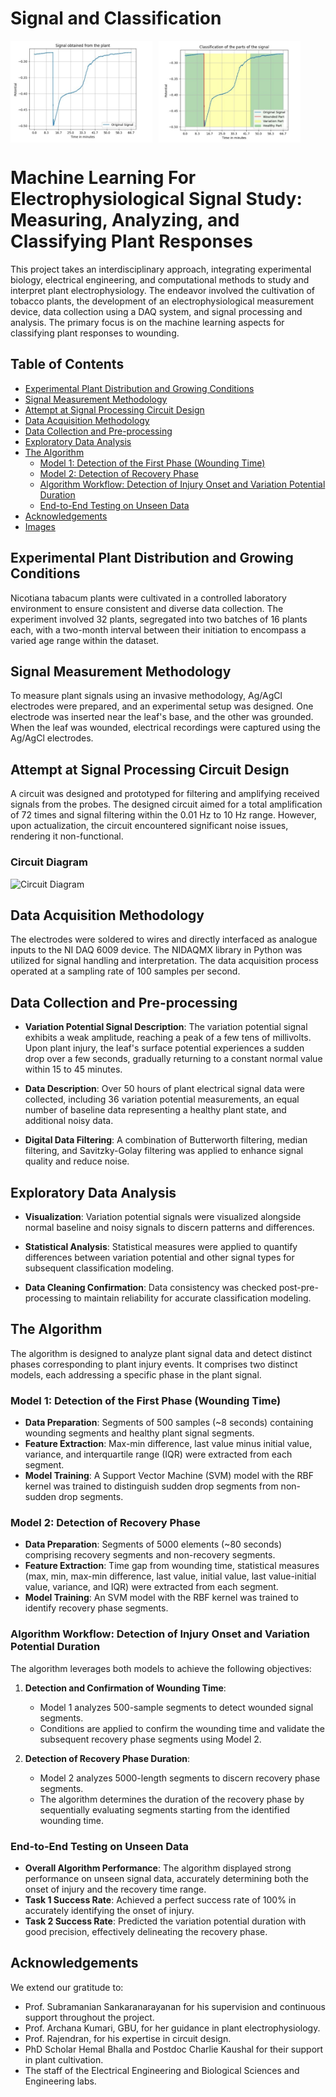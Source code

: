 
# Signal and Classification

<div style="display: flex;">
  <img src="Images/signal.png" alt="Signal" style="width: 45%; margin-right: 10px;">
  <img src="Images/signal_classified.png" alt="Signal and Classification" style="width: 45%;">
</div>


# Machine Learning For Electrophysiological Signal Study: Measuring, Analyzing, and Classifying Plant Responses

This project takes an interdisciplinary approach, integrating experimental biology, electrical engineering, and computational methods to study and interpret plant electrophysiology. The endeavor involved the cultivation of tobacco plants, the development of an electrophysiological measurement device, data collection using a DAQ system, and signal processing and analysis. The primary focus is on the machine learning aspects for classifying plant responses to wounding.

## Table of Contents

- [Experimental Plant Distribution and Growing Conditions](#experimental-plant-distribution-and-growing-conditions)
- [Signal Measurement Methodology](#signal-measurement-methodology)
- [Attempt at Signal Processing Circuit Design](#attempt-at-signal-processing-circuit-design)
- [Data Acquisition Methodology](#data-acquisition-methodology)
- [Data Collection and Pre-processing](#data-collection-and-pre-processing)
- [Exploratory Data Analysis](#exploratory-data-analysis)
- [The Algorithm](#the-algorithm)
  - [Model 1: Detection of the First Phase (Wounding Time)](#model-1-detection-of-the-first-phase-wounding-time)
  - [Model 2: Detection of Recovery Phase](#model-2-detection-of-recovery-phase)
  - [Algorithm Workflow: Detection of Injury Onset and Variation Potential Duration](#algorithm-workflow-detection-of-injury-onset-and-variation-potential-duration)
  - [End-to-End Testing on Unseen Data](#end-to-end-testing-on-unseen-data)
- [Acknowledgements](#acknowledgements)
- [Images](#images)

## Experimental Plant Distribution and Growing Conditions

Nicotiana tabacum plants were cultivated in a controlled laboratory environment to ensure consistent and diverse data collection. The experiment involved 32 plants, segregated into two batches of 16 plants each, with a two-month interval between their initiation to encompass a varied age range within the dataset.

## Signal Measurement Methodology

To measure plant signals using an invasive methodology, Ag/AgCl electrodes were prepared, and an experimental setup was designed. One electrode was inserted near the leaf's base, and the other was grounded. When the leaf was wounded, electrical recordings were captured using the Ag/AgCl electrodes.

## Attempt at Signal Processing Circuit Design

A circuit was designed and prototyped for filtering and amplifying received signals from the probes. The designed circuit aimed for a total amplification of 72 times and signal filtering within the 0.01 Hz to 10 Hz range. However, upon actualization, the circuit encountered significant noise issues, rendering it non-functional.

### Circuit Diagram

![Circuit Diagram](path/to/Images/circuit.png)

## Data Acquisition Methodology

The electrodes were soldered to wires and directly interfaced as analogue inputs to the NI DAQ 6009 device. The NIDAQMX library in Python was utilized for signal handling and interpretation. The data acquisition process operated at a sampling rate of 100 samples per second.

## Data Collection and Pre-processing

- **Variation Potential Signal Description**: The variation potential signal exhibits a weak amplitude, reaching a peak of a few tens of millivolts. Upon plant injury, the leaf's surface potential experiences a sudden drop over a few seconds, gradually returning to a constant normal value within 15 to 45 minutes.

- **Data Description**: Over 50 hours of plant electrical signal data were collected, including 36 variation potential measurements, an equal number of baseline data representing a healthy plant state, and additional noisy data.

- **Digital Data Filtering**: A combination of Butterworth filtering, median filtering, and Savitzky-Golay filtering was applied to enhance signal quality and reduce noise.

## Exploratory Data Analysis

- **Visualization**: Variation potential signals were visualized alongside normal baseline and noisy signals to discern patterns and differences.

- **Statistical Analysis**: Statistical measures were applied to quantify differences between variation potential and other signal types for subsequent classification modeling.

- **Data Cleaning Confirmation**: Data consistency was checked post-pre-processing to maintain reliability for accurate classification modeling.

## The Algorithm

The algorithm is designed to analyze plant signal data and detect distinct phases corresponding to plant injury events. It comprises two distinct models, each addressing a specific phase in the plant signal.

### Model 1: Detection of the First Phase (Wounding Time)

- **Data Preparation**: Segments of 500 samples (~8 seconds) containing wounding segments and healthy plant signal segments.
- **Feature Extraction**: Max-min difference, last value minus initial value, variance, and interquartile range (IQR) were extracted from each segment.
- **Model Training**: A Support Vector Machine (SVM) model with the RBF kernel was trained to distinguish sudden drop segments from non-sudden drop segments.

### Model 2: Detection of Recovery Phase

- **Data Preparation**: Segments of 5000 elements (~80 seconds) comprising recovery segments and non-recovery segments.
- **Feature Extraction**: Time gap from wounding time, statistical measures (max, min, max-min difference, last value, initial value, last value-initial value, variance, and IQR) were extracted from each segment.
- **Model Training**: An SVM model with the RBF kernel was trained to identify recovery phase segments.

### Algorithm Workflow: Detection of Injury Onset and Variation Potential Duration

The algorithm leverages both models to achieve the following objectives:

1. **Detection and Confirmation of Wounding Time**:
   - Model 1 analyzes 500-sample segments to detect wounded signal segments.
   - Conditions are applied to confirm the wounding time and validate the subsequent recovery phase segments using Model 2.

2. **Detection of Recovery Phase Duration**:
   - Model 2 analyzes 5000-length segments to discern recovery phase segments.
   - The algorithm determines the duration of the recovery phase by sequentially evaluating segments starting from the identified wounding time.

### End-to-End Testing on Unseen Data

- **Overall Algorithm Performance**: The algorithm displayed strong performance on unseen signal data, accurately determining both the onset of injury and the recovery time range.
- **Task 1 Success Rate**: Achieved a perfect success rate of 100% in accurately identifying the onset of injury.
- **Task 2 Success Rate**: Predicted the variation potential duration with good precision, effectively delineating the recovery phase.

## Acknowledgements

We extend our gratitude to:

- Prof. Subramanian Sankaranarayanan for his supervision and continuous support throughout the project.
- Prof. Archana Kumari, GBU, for her guidance in plant electrophysiology.
- Prof. Rajendran, for his expertise in circuit design.
- PhD Scholar Hemal Bhalla and Postdoc Charlie Kaushal for their support in plant cultivation.
- The staff of the Electrical Engineering and Biological Sciences and Engineering labs.




